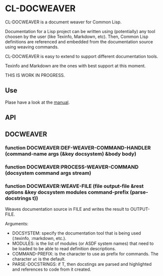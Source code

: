 

# CL-DOCWEAVER

CL-DOCWEAVER is a document weaver for Common Lisp.

Documentation for a Lisp project can be written using (potentially) any tool choosen by the user (like Texinfo, Markdown, etc). Then, Common Lisp definitions are referenced and embedded from the documentation source using weaving commands.

CL-DOCWEAVER is easy to extend to support different documentation tools.

Texinfo and Markdown are the ones with best support at this moment.

THIS IS WORK IN PROGRESS.

## Use

Plase have a look at the [manual](doc/cl-docweaver.html "manual").

## API

## DOCWEAVER

### function DOCWEAVER:DEF-WEAVER-COMMAND-HANDLER (command-name args (&key docsystem) &body body)



### function DOCWEAVER:PROCESS-WEAVER-COMMAND (docsystem command args stream)



### function DOCWEAVER:WEAVE-FILE (file output-file &rest options &key docsystem modules command-prefix (parse-docstrings t))
Weaves documentation source in FILE and writes the result to OUTPUT-FILE.

Arguments:
 - DOCSYSTEM: specify the documentation tool that is being used (:texinfo, :markdown, etc.).
- MODULES: is the list of modules (or ASDF system names) that need to be loaded to be able to read definition descriptions.
- COMMAND-PREFIX: is the character to use as prefix for commands. The character `at` is the default.
- PARSE-DOCSTRINGS: if T, then docstings are parsed and highlighted and references to code from it created.



